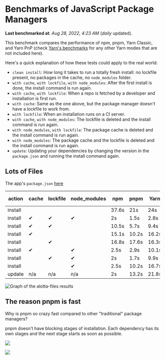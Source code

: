 # Benchmarks of JavaScript Package Managers

**Last benchmarked at**: _Aug 28, 2022, 4:23 AM_ (_daily_ updated).

This benchmark compares the performance of npm, pnpm, Yarn Classic, and Yarn PnP (check [Yarn's benchmarks](https://yarnpkg.com/benchmarks) for any other Yarn modes that are not included here).

Here's a quick explanation of how these tests could apply to the real world:

- `clean install`: How long it takes to run a totally fresh install: no lockfile present, no packages in the cache, no `node_modules` folder.
- `with cache`, `with lockfile`, `with node_modules`: After the first install is done, the install command is run again.
- `with cache`, `with lockfile`: When a repo is fetched by a developer and installation is first run.
- `with cache`: Same as the one above, but the package manager doesn't have a lockfile to work from.
- `with lockfile`: When an installation runs on a CI server.
- `with cache`, `with node_modules`: The lockfile is deleted and the install command is run again.
- `with node_modules`, `with lockfile`: The package cache is deleted and the install command is run again.
- `with node_modules`: The package cache and the lockfile is deleted and the install command is run again.
- `update`: Updating your dependencies by changing the version in the `package.json` and running the install command again.

## Lots of Files

The app's `package.json` [here](https://github.com/pnpm/pnpm.github.io/blob/main/benchmarks/fixtures/alotta-files/package.json)

| action  | cache | lockfile | node_modules| npm | pnpm | Yarn | Yarn PnP |
| ---     | ---   | ---      | ---         | --- | ---  | ---  | ---      |
| install |       |          |             | 37.6s | 21s | 24s | 30.3s |
| install | ✔     | ✔        | ✔           | 2s | 1.5s | 2.8s | n/a |
| install | ✔     | ✔        |             | 10.5s | 5.7s | 9.4s | 2.1s |
| install | ✔     |          |             | 15.1s | 10.2s | 16.2s | 9.1s |
| install |       | ✔        |             | 16.8s | 17.6s | 16.3s | 22.9s |
| install | ✔     |          | ✔           | 2.5s | 2.9s | 10.1s | n/a |
| install |       | ✔        | ✔           | 2s | 1.7s | 9.9s | n/a |
| install |       |          | ✔           | 2.5s | 10.2s | 16.7s | n/a |
| update  | n/a | n/a | n/a | 2s | 13.2s | 21.8s | 37.4s |

<img alt="Graph of the alotta-files results" src="/img/benchmarks/alotta-files.svg" />

## The reason pnpm is fast

Why is pnpm so crazy fast compared to other "traditional" package managers?

pnpm doesn't have blocking stages of installation. Each dependency has its own stages and the next stage starts as soon as possible.

![](/img/installation-stages-of-other-pms.png)

![](/img/installation-stages-of-pnpm.jpg)